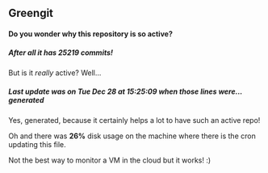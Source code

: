## Greengit

#### Do you wonder why this repository is so active?

##### After all it has 25219 commits!

But is it *really* active? Well...

##### Last update was on Tue Dec 28 at 15:25:09 when those lines were... generated

Yes, generated, because it certainly helps a lot to have such an active repo!

Oh and there was **26%** disk usage on the machine
where there is the cron updating this file.

Not the best way to monitor a VM in the cloud but it works! :)
